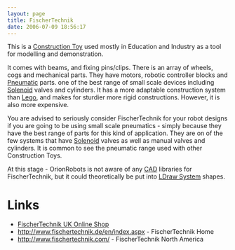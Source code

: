 ```yaml
---
layout: page
title: FischerTechnik
date: 2006-07-09 18:56:17
---
```

<p>This is a <a class="wiki" href="/wiki/construction_toy.html" title="Construction Toy">Construction Toy</a> used mostly in Education and Industry as a tool for modelling and demonstration.
</p>
<p>It comes with beams, and fixing pins/clips. There is an array of wheels, cogs and mechanical parts. They have motors, robotic controller blocks and <a class="wiki" href="/wiki/pneumatic.html" title="Use of air to operate and power actuators">Pneumatic</a> parts. one of the best range of small scale devices including <a class="wiki" href="/wiki/solenoid.html" title="Solenoid">Solenoid</a> valves and cylinders. It has a more adaptable construction system than <a class="wiki" href="/wiki/lego.html" title="The best known construction toy">Lego</a>, and makes for sturdier more rigid constructions. However, it is also more expensive.
</p>
<p>You are advised to seriously consider FischerTechnik for your robot designs if you are going to be using small scale pneumatics - simply because they have the best range of parts for this kind of application. They are on of the few systems that have <a class="wiki" href="/wiki/solenoid.html" title="Solenoid">Solenoid</a> valves as well as manual valves and cylinders. It is common to see the pneumatic range used with other Construction Toys.
</p>
<p>At this stage - OrionRobots is not aware of any <a class="wiki" href="/wiki/cad.html" title="Computer Aided Design">CAD</a> libraries for FischerTechnik, but it could theoretically be put into <a class="wiki" href="/wiki/ldraw_system.html" title="The primary system for CAD representation of Lego parts">LDraw System</a> shapes.
</p>
<h1 id="Links">Links</h1>
<ul><li> <a href="http://www.mailorderexpress.com/eurotoys/fischertechnik.html" rel="external" target="_blank">FischerTechnik UK Online Shop</a>
</li><li> <a href="http://www.fischertechnik.de/en/index.aspx" rel="external" target="_blank">http://www.fischertechnik.de/en/index.aspx</a> - FischerTechnik Home
</li><li> <a href="http://www.fischertechnik.com/" rel="external" target="_blank">http://www.fischertechnik.com/</a> - FischerTechnik North America
</li></ul>